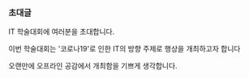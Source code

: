 ### 초대글

IT 학술대회에 여러분을 초대합니다.

이번 학술대회는 '코로나19'로 인한 IT의 방향 주제로 행상을 개최하고자 합니다

오랜만에 오프라인 공감에서 개최함을 기쁘게 생각합니다.
